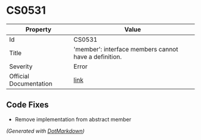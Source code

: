 # CS0531

| Property               | Value                                                             |
| ---------------------- | ----------------------------------------------------------------- |
| Id                     | CS0531                                                            |
| Title                  | 'member': interface members cannot have a definition\.            |
| Severity               | Error                                                             |
| Official Documentation | [link](http://docs.microsoft.com/en-us/dotnet/csharp/misc/cs0531) |

## Code Fixes

* Remove implementation from abstract member

*\(Generated with [DotMarkdown](http://github.com/JosefPihrt/DotMarkdown)\)*